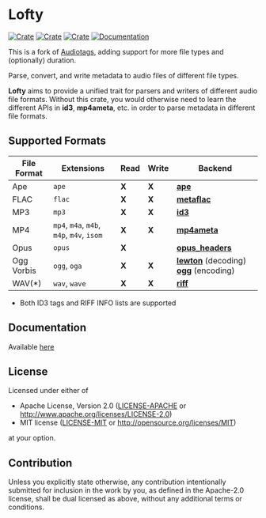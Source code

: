 # Lofty
[![Crate](https://img.shields.io/crates/v/lofty.svg)](https://crates.io/crates/lofty)
[![Crate](https://img.shields.io/crates/d/lofty.svg)](https://crates.io/crates/lofty)
[![Crate](https://img.shields.io/crates/l/lofty.svg)](https://crates.io/crates/lofty)
[![Documentation](https://docs.rs/lofty/badge.svg)](https://docs.rs/lofty/)

This is a fork of [Audiotags](https://github.com/TianyiShi2001/audiotags), adding support for more file types and (optionally) duration.

Parse, convert, and write metadata to audio files of different file types.

**Lofty** aims to provide a unified trait for parsers and writers of different audio file formats.
Without this crate, you would otherwise need to learn the different APIs in **id3**, **mp4ameta**, etc.
in order to parse metadata in different file formats.

## Supported Formats

| File Format   | Extensions                                | Read | Write | Backend                                                                                                             |
|---------------|-------------------------------------------|------|-------|---------------------------------------------------------------------------------------------------------------------|
| Ape           | `ape`                                     |**X** |**X**  | [**ape**](https://github.com/rossnomann/rust-ape)                                                                   |
| FLAC          | `flac`                                    |**X** |**X**  | [**metaflac**](https://github.com/jameshurst/rust-metaflac)                                                         |
| MP3           | `mp3`                                     |**X** |**X**  | [**id3**](https://github.com/polyfloyd/rust-id3)                                                                    |
| MP4           | `mp4`, `m4a`, `m4b`, `m4p`, `m4v`, `isom` |**X** |**X**  | [**mp4ameta**](https://github.com/Saecki/rust-mp4ameta)                                                             |
| Opus          | `opus`                                    |**X** |       | [**opus_headers**](https://github.com/zaethan/opus_headers)                                                         |
| Ogg Vorbis    | `ogg`, `oga`                              |**X** |**X**  | [**lewton**](https://github.com/RustAudio/lewton) (decoding) [**ogg**](https://github.com/RustAudio/ogg) (encoding) |
| WAV(*)        | `wav`, `wave`                             |**X** |**X**  | [**riff**](https://github.com/frabert/riff)                                                                         |

* Both ID3 tags and RIFF INFO lists are supported

## Documentation
Available [here](https://docs.rs/lofty)

## License

Licensed under either of

* Apache License, Version 2.0
  ([LICENSE-APACHE](LICENSE-APACHE) or http://www.apache.org/licenses/LICENSE-2.0)
* MIT license
  ([LICENSE-MIT](LICENSE-MIT) or http://opensource.org/licenses/MIT)

at your option.

## Contribution

Unless you explicitly state otherwise, any contribution intentionally submitted
for inclusion in the work by you, as defined in the Apache-2.0 license, shall be
dual licensed as above, without any additional terms or conditions.
